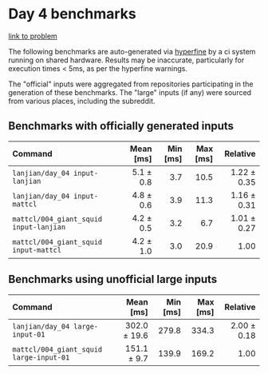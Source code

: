 # Day 4 benchmarks

[link to problem](http://adventofcode.com/2021/day/4)

The following benchmarks are auto-generated via [hyperfine](https://github.com/sharkdp/hyperfine) by a ci system running on shared hardware. Results may be inaccurate, particularly for execution times < 5ms, as per the hyperfine warnings.

The "official" inputs were aggregated from repositories participating in the generation of these benchmarks. The "large" inputs (if any) were sourced from various places, including the subreddit.

## Benchmarks with officially generated inputs
| Command | Mean [ms] | Min [ms] | Max [ms] | Relative |
|:---|---:|---:|---:|---:|
| `lanjian/day_04 input-lanjian` | 5.1 ± 0.8 | 3.7 | 10.5 | 1.22 ± 0.35 |
| `lanjian/day_04 input-mattcl` | 4.8 ± 0.6 | 3.9 | 11.3 | 1.16 ± 0.31 |
| `mattcl/004_giant_squid input-lanjian` | 4.2 ± 0.5 | 3.2 | 6.7 | 1.01 ± 0.27 |
| `mattcl/004_giant_squid input-mattcl` | 4.2 ± 1.0 | 3.0 | 20.9 | 1.00 |
## Benchmarks using unofficial large inputs
| Command | Mean [ms] | Min [ms] | Max [ms] | Relative |
|:---|---:|---:|---:|---:|
| `lanjian/day_04 large-input-01` | 302.0 ± 19.6 | 279.8 | 334.3 | 2.00 ± 0.18 |
| `mattcl/004_giant_squid large-input-01` | 151.1 ± 9.7 | 139.9 | 169.2 | 1.00 |
